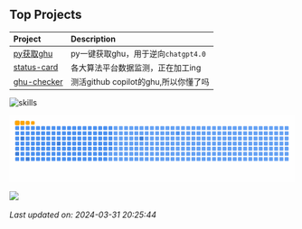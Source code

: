 



## Top Projects
|Project|Description|
|:--|:--|
|[py获取ghu](https://linux.do/t/topic/25088)|py一键获取ghu，用于逆向`chatgpt4.0`
|[status-card](https://github.com/Cunninger/status-card)|各大算法平台数据监测，正在加工ing
|[ghu-checker](https://github.com/Cunninger/ghu_checker.git)|测活github copilot的ghu,所以你懂了吗



![skills](https://skillicons.dev/icons?perline=14&i=bash,devto,discord,docker,git,github,githubactions,go,html,java,js,linux,md,mysql,nginx,nodejs,ps,py,pytorch,redis,sqlite,stackoverflow,twitter,ts,vercel,vscode,vue,workers,c)

[![](https://raw.githubusercontent.com/xiaozhou26/xiaozhou26/main/out/ocean.gif)](https://github.com/Cunninger)

[![](https://raw.githubusercontent.com/xiaozhou26/Cunninger/main/out/ocean.gif)](https://github.com/Cunninger)

*Last updated on: 2024-03-31 20:25:44*
